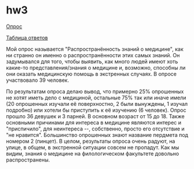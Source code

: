 # hw3


[Опрос](https://docs.google.com/forms/d/1FYuwFQcCJLIx3gd3QEMEEs7pHbzIn7IXaqRVMee1Hng/edit)

[Таблица ответов](https://docs.google.com/spreadsheets/d/1wiO-NIwOStSffIbO9A7Qhod43YVvCLwSXBQwP84u7K4/edit#gid=1741767182)

Мой опрос называется "Распространённость знаний о медицине", как ни странно он именно о распространённости этих самых знаний. Он задумывался для того, чтобы выявить, как много людей имеют хоть какие-то представления/знания о медицине и, возможно, способны ли они оказать медицинскую помощь в экстренных случаях. В опросе участвовало 39 человек. 

По результатам опроса делаю вывод, что примерно 25% опрошенных не хотят иметь дело с медициной, остальные 75% так или иначе имели (20 опрошенных изучали её поверхностно, 2 были вынуждены, 1 изучал подробно) или хотели бы приступить к её изучению (6 человек). Опрос прошло 36 девушек и 3 парней. В основном возраст от 15 до 18. Также основными причинами для интереса в медицине являются интерес и "приспичило", для неинтереса --, собственно, просто его отсутствие и "не нравится". Большинство опрошенных знают название пердмета под номером 2 (пинцет). В целом, результаты опроса очень радуют, на улице, в общем, в экстренной ситуации совсем не пропадут. Как мы видим, знания о медицине на филологическом факультете довольно распространены. 
